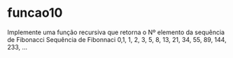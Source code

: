 # funcao10
Implemente uma função recursiva que retorna o Nº elemento da sequência de Fibonacci         Sequência de Fibonnaci             0,1, 1, 2, 3, 5, 8, 13, 21, 34, 55, 89, 144, 233, ...
